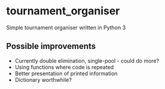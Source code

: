 # tournament_organiser
Simple tournament organiser written in Python 3

## Possible improvements
* Currently double elimination, single-pool - could do more?
* Using functions where code is repeated
* Better presentation of printed information
* Dictionary worthwhile?
